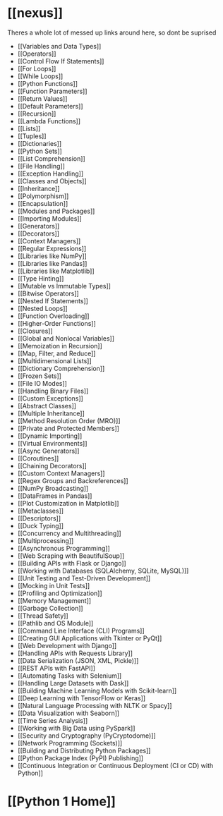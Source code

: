 # [[nexus]]

Theres a whole lot of messed up links around here, so dont be suprised



 - [[Variables and Data Types]]
 - [[Operators]]
 - [[Control Flow If Statements]]
 - [[For Loops]]
 - [[While Loops]]
 - [[Python Functions]]
 - [[Function Parameters]]
 - [[Return Values]]
 - [[Default Parameters]]
 - [[Recursion]]
- [[Lambda Functions]]
 - [[Lists]]
 - [[Tuples]]
 - [[Dictionaries]]
 - [[Python Sets]]
 - [[List Comprehension]]
 - [[File Handling]]
 - [[Exception Handling]]
 - [[Classes and Objects]]
 - [[Inheritance]]
 - [[Polymorphism]]
 - [[Encapsulation]]
 - [[Modules and Packages]]
 - [[Importing Modules]]
 - [[Generators]]
 - [[Decorators]]
 - [[Context Managers]]
 - [[Regular Expressions]]
 - [[Libraries like NumPy]]
 - [[Libraries like Pandas]]
 - [[Libraries like Matplotlib]]
 - [[Type Hinting]]
 - [[Mutable vs Immutable Types]]
- [[Bitwise Operators]]
 - [[Nested If Statements]]
 - [[Nested Loops]]
 - [[Function Overloading]]
- [[Higher-Order Functions]]
 - [[Closures]]
 - [[Global and Nonlocal Variables]]
- [[Memoization in Recursion]]
 - [[Map, Filter, and Reduce]]
- [[Multidimensional Lists]]
 - [[Dictionary Comprehension]]
- [[Frozen Sets]]
 - [[File IO Modes]]
 - [[Handling Binary Files]]
 - [[Custom Exceptions]]
 - [[Abstract Classes]]
- [[Multiple Inheritance]]
- [[Method Resolution Order (MRO)]]
 - [[Private and Protected Members]]
 - [[Dynamic Importing]]
 - [[Virtual Environments]]
- [[Async Generators]]
 - [[Coroutines]]
- [[Chaining Decorators]]
- [[Custom Context Managers]]
 - [[Regex Groups and Backreferences]]
 - [[NumPy Broadcasting]]
 - [[DataFrames in Pandas]]
 - [[Plot Customization in Matplotlib]]
 - [[Metaclasses]]
 - [[Descriptors]]
 - [[Duck Typing]]
 - [[Concurrency and Multithreading]]
 - [[Multiprocessing]]
 - [[Asynchronous Programming]]
 - [[Web Scraping with BeautifulSoup]]
 - [[Building APIs with Flask or Django]]
- [[Working with Databases (SQLAlchemy, SQLite, MySQL)]]
 - [[Unit Testing and Test-Driven Development]]
 - [[Mocking in Unit Tests]]
 - [[Profiling and Optimization]]
 - [[Memory Management]]
 - [[Garbage Collection]]
 - [[Thread Safety]]
 - [[Pathlib and OS Module]]
- [[Command Line Interface (CLI) Programs]]
 - [[Creating GUI Applications with Tkinter or PyQt]]
 - [[Web Development with Django]]
 - [[Handling APIs with Requests Library]]
- [[Data Serialization (JSON, XML, Pickle)]]
 - [[REST APIs with FastAPI]]
 - [[Automating Tasks with Selenium]]
 - [[Handling Large Datasets with Dask]]
 - [[Building Machine Learning Models with Scikit-learn]]
 - [[Deep Learning with TensorFlow or Keras]]
 - [[Natural Language Processing with NLTK or Spacy]]
 - [[Data Visualization with Seaborn]]
 - [[Time Series Analysis]]
 - [[Working with Big Data using PySpark]]
- [[Security and Cryptography (PyCryptodome)]]
- [[Network Programming (Sockets)]]
 - [[Building and Distributing Python Packages]]
- [[Python Package Index (PyPI) Publishing]]
- [[Continuous Integration or Continuous Deployment (CI or CD) with Python]]
# [[Python 1 Home]]